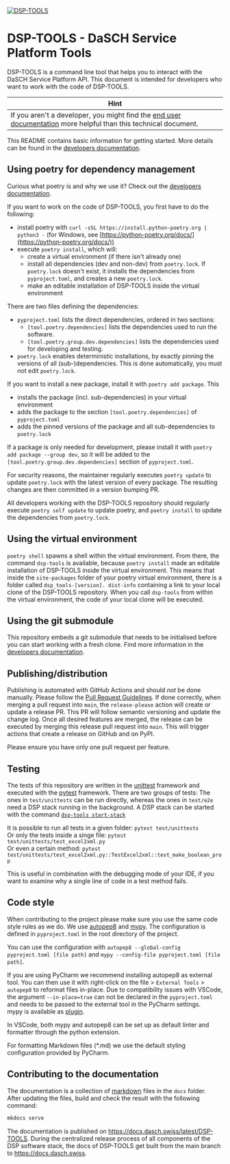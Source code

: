 [![DSP-TOOLS](https://img.shields.io/github/v/release/dasch-swiss/dsp-tools?include_prereleases&label=DSP-TOOLS)](https://github.com/dasch-swiss/dsp-tools)

# DSP-TOOLS - DaSCH Service Platform Tools

DSP-TOOLS is a command line tool that helps you to interact with the DaSCH Service Platform API. This document is 
intended for developers who want to work with the code of DSP-TOOLS. 

| Hint                                                                                                                                                         |
|--------------------------------------------------------------------------------------------------------------------------------------------------------------|
| If you aren't a developer, you might find the [end user documentation](https://docs.dasch.swiss/latest/DSP-TOOLS) more helpful than this technical document. |

This README contains basic information for getting started. More details can be found in the 
[developers documentation](https://docs.dasch.swiss/latest/DSP-TOOLS/developers-index/).



## Using poetry for dependency management

Curious what poetry is and why we use it? Check out the 
[developers documentation](https://docs.dasch.swiss/latest/DSP-TOOLS/developers-packaging/).

If you want to work on the code of DSP-TOOLS, you first have to do the following:

 - install poetry with `curl -sSL https://install.python-poetry.org | python3 -` (for Windows, see 
   [https://python-poetry.org/docs/](https://python-poetry.org/docs/))
 - execute `poetry install`, which will: 
     - create a virtual environment (if there isn't already one) 
     - install all dependencies (dev and non-dev) from `poetry.lock`. If `poetry.lock` doesn't exist, it installs 
       the dependencies from `pyproject.toml`, and creates a new `poetry.lock`.
     - make an editable installation of DSP-TOOLS inside the virtual environment

There are two files defining the dependencies:

 - `pyproject.toml` lists the direct dependencies, ordered in two sections:
   - `[tool.poetry.dependencies]` lists the dependencies used to run the software.
   - `[tool.poetry.group.dev.dependencies]` lists the dependencies used for developing and testing.
 - `poetry.lock` enables deterministic installations, by exactly pinning the versions of all (sub-)dependencies. 
   This is done automatically, you must not edit `poetry.lock`.

If you want to install a new package, install it with `poetry add package`. This 

 - installs the package (incl. sub-dependencies) in your virtual environment
 - adds the package to the section `[tool.poetry.dependencies]` of `pyproject.toml`
 - adds the pinned versions of the package and all sub-dependencies to `poetry.lock`

If a package is only needed for development, please install it with `poetry add package --group dev`,
so it will be added to the `[tool.poetry.group.dev.dependencies]` section of `pyproject.toml`.

For security reasons, the maintainer regularly executes `poetry update` to update `poetry.lock` with the latest 
version of every package. The resulting changes are then committed in a version bumping PR.

All developers working with the DSP-TOOLS repository should regularly execute `poetry self update` to update poetry, 
and `poetry install` to update the dependencies from `poetry.lock`.



## Using the virtual environment

`poetry shell` spawns a shell within the virtual environment. From there, the command `dsp-tools` is available, 
because `poetry install` made an editable installation of DSP-TOOLS inside the virtual environment. This means that 
inside the `site-packages` folder of your poetry virtual environment, there is a folder called `dsp_tools-[version].
dist-info` containing a link to your local clone of the DSP-TOOLS repository. When you call `dsp-tools` from within 
the virtual environment, the code of your local clone will be executed.



## Using the git submodule

This repository embeds a git submodule that needs to be initialised before you can start working with a fresh clone. 
Find more information in the 
[developers documentation](https://docs.dasch.swiss/latest/DSP-TOOLS/developers-git-submodules/).



## Publishing/distribution

Publishing is automated with GitHub Actions and should _not_ be done manually. Please follow the
[Pull Request Guidelines](https://docs.dasch.swiss/latest/developers/dsp/contribution/#pull-request-guidelines). If done
correctly, when merging a pull request into `main`, the `release-please` action will create or update a release 
PR. This PR will follow semantic versioning and update the change log. Once all desired features are
merged, the release can be executed by merging this release pull request into `main`. This will trigger actions that
create a release on GitHub and on PyPI.

Please ensure you have only one pull request per feature.



## Testing

The tests of this repository 
are written in the [unittest](https://docs.python.org/3/library/unittest.html) framework 
and executed with the [pytest](https://docs.pytest.org) framework.
There are two groups of tests: 
The ones in `test/unittests` can be run directly, 
whereas the ones in `test/e2e` need a DSP stack running in the background.
A DSP stack can be started with the command 
[`dsp-tools start-stack`](https://docs.dasch.swiss/latest/DSP-TOOLS/dsp-tools-usage/#simple-way-dsp-tools-start-stack)

It is possible to run all tests in a given folder: `pytest test/unittests`  
Or only the tests inside a singe file: `pytest test/unittests/test_excel2xml.py`  
Or even a certain method: `pytest test/unittests/test_excel2xml.py::TestExcel2xml::test_make_boolean_prop`  

This is useful in combination with the debugging mode of your IDE, 
if you want to examine why 
a single line of code in a test method fails.


## Code style

When contributing to the project please make sure you use the same code style rules as we do. We use
[autopep8](https://pypi.org/project/autopep8/) and [mypy](https://pypi.org/project/mypy/). The 
configuration is defined in `pyproject.toml` in the root directory of the project.

You can use the configuration with `autopep8 --global-config pyproject.toml [file path]` and 
`mypy --config-file pyproject.toml [file path]`.

If you are using PyCharm we recommend installing autopep8 as external tool. You can then use it with 
right-click on the file > `External Tools` > `autopep8` to reformat files in-place. Due to compatibility 
issues with VSCode, the argument  `--in-place=true` can not be declared in the `pyproject.toml` and 
needs to be passed to the external tool in the PyCharm settings.  
mypy is available as [plugin](https://plugins.jetbrains.com/plugin/11086-mypy).

In VSCode, both mypy and autopep8 can be set up as default linter and formatter through the python extension.

For formatting Markdown files (*.md) we use the default styling configuration provided by PyCharm.



## Contributing to the documentation

The documentation is a collection of [markdown](https://en.wikipedia.org/wiki/Markdown) files in the `docs` folder.  
After updating the files, build and check the result with the following command:

```bash
mkdocs serve
```

The documentation is published on https://docs.dasch.swiss/latest/DSP-TOOLS. During the centralized release process of all
components of the DSP software stack, the docs of DSP-TOOLS get built from the main branch to https://docs.dasch.swiss.
